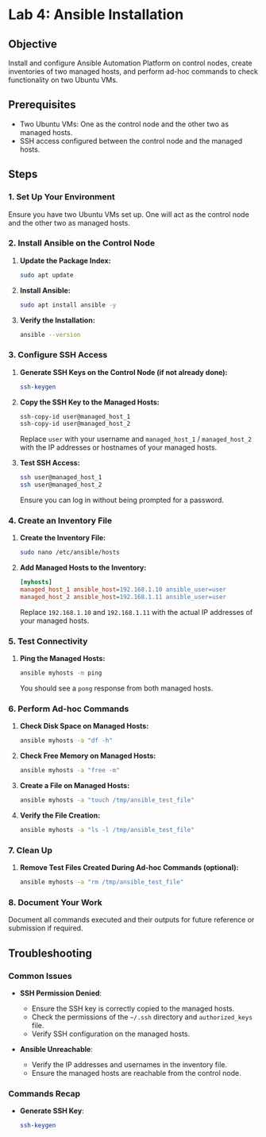# Lab 4: Ansible Installation

## Objective
Install and configure Ansible Automation Platform on control nodes, create inventories of two managed hosts, and perform ad-hoc commands to check functionality on two Ubuntu VMs.

## Prerequisites
- Two Ubuntu VMs: One as the control node and the other two as managed hosts.
- SSH access configured between the control node and the managed hosts.

## Steps

### 1. Set Up Your Environment
Ensure you have two Ubuntu VMs set up. One will act as the control node and the other two as managed hosts.

### 2. Install Ansible on the Control Node
1. **Update the Package Index:**
    ```bash
    sudo apt update
    ```

2. **Install Ansible:**
    ```bash
    sudo apt install ansible -y
    ```

3. **Verify the Installation:**
    ```bash
    ansible --version
    ```

### 3. Configure SSH Access
1. **Generate SSH Keys on the Control Node (if not already done):**
    ```bash
    ssh-keygen
    ```

2. **Copy the SSH Key to the Managed Hosts:**
    ```bash
    ssh-copy-id user@managed_host_1
    ssh-copy-id user@managed_host_2
    ```
    Replace `user` with your username and `managed_host_1` / `managed_host_2` with the IP addresses or hostnames of your managed hosts.

3. **Test SSH Access:**
    ```bash
    ssh user@managed_host_1
    ssh user@managed_host_2
    ```
    Ensure you can log in without being prompted for a password.

### 4. Create an Inventory File
1. **Create the Inventory File:**
    ```bash
    sudo nano /etc/ansible/hosts
    ```

2. **Add Managed Hosts to the Inventory:**
    ```ini
    [myhosts]
    managed_host_1 ansible_host=192.168.1.10 ansible_user=user
    managed_host_2 ansible_host=192.168.1.11 ansible_user=user
    ```
    Replace `192.168.1.10` and `192.168.1.11` with the actual IP addresses of your managed hosts.

### 5. Test Connectivity
1. **Ping the Managed Hosts:**
    ```bash
    ansible myhosts -m ping
    ```
    You should see a `pong` response from both managed hosts.

### 6. Perform Ad-hoc Commands
1. **Check Disk Space on Managed Hosts:**
    ```bash
    ansible myhosts -a "df -h"
    ```

2. **Check Free Memory on Managed Hosts:**
    ```bash
    ansible myhosts -a "free -m"
    ```

3. **Create a File on Managed Hosts:**
    ```bash
    ansible myhosts -a "touch /tmp/ansible_test_file"
    ```

4. **Verify the File Creation:**
    ```bash
    ansible myhosts -a "ls -l /tmp/ansible_test_file"
    ```

### 7. Clean Up
1. **Remove Test Files Created During Ad-hoc Commands (optional):**
    ```bash
    ansible myhosts -a "rm /tmp/ansible_test_file"
    ```

### 8. Document Your Work
Document all commands executed and their outputs for future reference or submission if required.

## Troubleshooting

### Common Issues
- **SSH Permission Denied**:
  - Ensure the SSH key is correctly copied to the managed hosts.
  - Check the permissions of the `~/.ssh` directory and `authorized_keys` file.
  - Verify SSH configuration on the managed hosts.

- **Ansible Unreachable**:
  - Verify the IP addresses and usernames in the inventory file.
  - Ensure the managed hosts are reachable from the control node.

### Commands Recap
- **Generate SSH Key**:
  ```bash
  ssh-keygen
